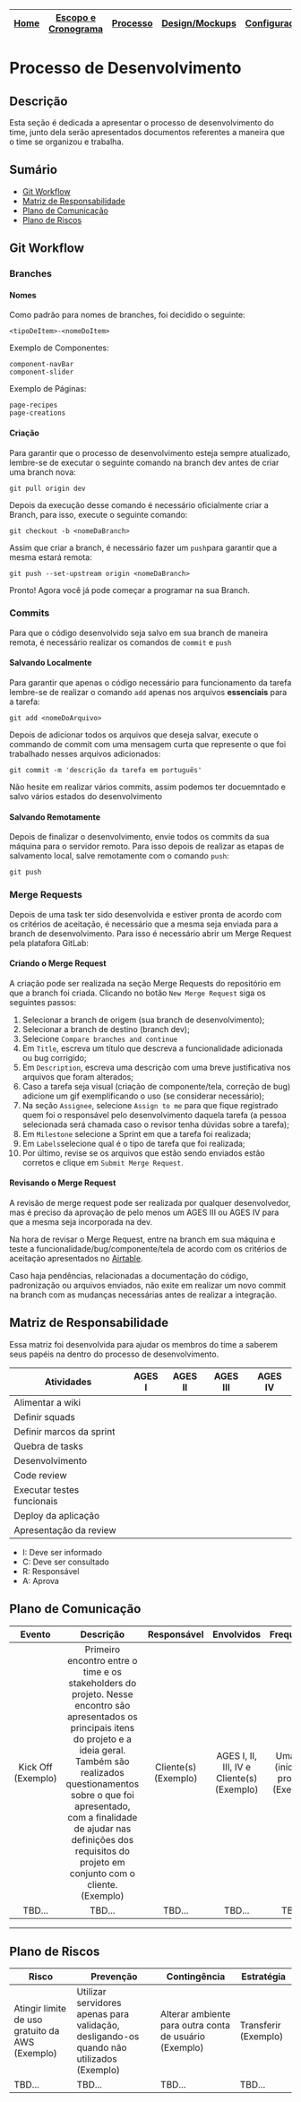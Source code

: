 | [Home](home) | [Escopo e Cronograma](escopo) | [**Processo**](processo) | [Design/Mockups](design_mockups) | [Configuração](configuracao) | [Arquitetura](arquitetura) | [Código](codigo) | [BD](banco_dados) | [Qualidade](qualidade) | [Utilização](utilizacao) |
| :----------: | :---------------------------: | :----------------------: | :--------------: | :--------------------------: | :------------------------: | :--------------: | :---------------: | :--------------------: | :----------------------: |

# Processo de Desenvolvimento

## Descrição

Esta seção é dedicada a apresentar o processo de desenvolvimento do time, junto dela serão apresentados documentos referentes a maneira que o time se organizou e trabalha.

## Sumário

- [Git Workflow](#git-workflow)
- [Matriz de Responsabilidade](#matriz-de-responsabilidade)
- [Plano de Comunicação](#plano-de-comunicação)
- [Plano de Riscos](#plano-de-riscos)

## Git Workflow

### Branches

#### Nomes

Como padrão para nomes de branches, foi decidido o seguinte:

```
<tipoDeItem>-<nomeDoItem>
```

Exemplo de Componentes:

```
component-navBar
component-slider
```

Exemplo de Páginas:

```
page-recipes
page-creations
```

#### Criação

Para garantir que o processo de desenvolvimento esteja sempre atualizado, lembre-se de executar o seguinte comando na branch dev antes de criar uma branch nova:

```
git pull origin dev
```

Depois da execução desse comando é necessário oficialmente criar a Branch, para isso, execute o seguinte comando:

```
git checkout -b <nomeDaBranch>
```

Assim que criar a branch, é necessário fazer um `push`para garantir que a mesma estará remota:

```
git push --set-upstream origin <nomeDaBranch>
```

Pronto! Agora você já pode começar a programar na sua Branch.

### Commits

Para que o código desenvolvido seja salvo em sua branch de maneira remota, é necessário realizar os comandos de `commit` e `push`

#### Salvando Localmente

Para garantir que apenas o código necessário para funcionamento da tarefa lembre-se de realizar o comando `add` apenas nos arquivos **essenciais** para a tarefa:

```
git add <nomeDoArquivo>
```

Depois de adicionar todos os arquivos que deseja salvar, execute o commando de commit com uma mensagem curta que represente o que foi trabalhado nesses arquivos adicionados:

```
git commit -m 'descrição da tarefa em português'
```

Não hesite em realizar vários commits, assim podemos ter docuemntado e salvo vários estados do desenvolvimento

#### Salvando Remotamente

Depois de finalizar o desenvolvimento, envie todos os commits da sua máquina para o servidor remoto. Para isso depois de realizar as etapas de salvamento local, salve remotamente com o comando `push`:

```
git push
```

### Merge Requests

Depois de uma task ter sido desenvolvida e estiver pronta de acordo com os critérios de aceitação, é necessário que a mesma seja enviada para a branch de desenvolvimento. Para isso é necessário abrir um Merge Request pela platafora GitLab:

#### Criando o Merge Request

A criação pode ser realizada na seção Merge Requests do repositório em que a branch foi criada. Clicando no botão `New Merge Request` siga os seguintes passos:

1. Selecionar a branch de origem (sua branch de desenvolvimento);
2. Selecionar a branch de destino (branch dev);
3. Selecione `Compare branches and continue`
4. Em `Title`, escreva um título que descreva a funcionalidade adicionada ou bug corrigido;
5. Em `Description`, escreva uma descrição com uma breve justificativa nos arquivos que foram alterados;
6. Caso a tarefa seja visual (criação de componente/tela, correção de bug) adicione um gif exemplificando o uso (se considerar necessário);
7. Na seção `Assignee`, selecione `Assign to me` para que fique registrado quem foi o responsável pelo desenvolvimento daquela tarefa (a pessoa selecionada será chamada caso o revisor tenha dúvidas sobre a tarefa);
8. Em `Milestone` selecione a Sprint em que a tarefa foi realizada;
9. Em `Labels`selecione qual é o tipo de tarefa que foi realizada;
10. Por último, revise se os arquivos que estão sendo enviados estão corretos e clique em `Submit Merge Request`.

#### Revisando o Merge Request

A revisão de merge request pode ser realizada por qualquer desenvolvedor, mas é preciso da aprovação de pelo menos um AGES III ou AGES IV para que a mesma seja incorporada na dev.

Na hora de revisar o Merge Request, entre na branch em sua máquina e teste a funcionalidade/bug/componente/tela de acordo com os critérios de aceitação apresentados no [Airtable](https://airtable.com/tblV0c8w2YX9PZAAC/viw4mJkZmd28WlplE?blocks=hide).

Caso haja pendências, relacionadas a documentação do código, padronização ou arquivos enviados, não exite em realizar um novo commit na branch com as mudanças necessárias antes de realizar a integração.

## Matriz de Responsabilidade

Essa matriz foi desenvolvida para ajudar os membros do time a saberem seus papéis na dentro do processo de desenvolvimento.

| **Atividades**             | **AGES I** | **AGES II** | **AGES III** | **AGES IV** |
| -------------------------- | :--------: | :---------: | :----------: | :---------: |
| Alimentar a wiki           |            |             |              |             |
| Definir squads             |            |             |              |             |
| Definir marcos da sprint   |            |             |              |             |
| Quebra de tasks            |            |             |              |             |
| Desenvolvimento            |            |             |              |             |
| Code review                |            |             |              |             |
| Executar testes funcionais |            |             |              |             |
| Deploy da aplicação        |            |             |              |             |
| Apresentação da review     |            |             |              |             |

- I: Deve ser informado
- C: Deve ser consultado
- R: Responsável
- A: Aprova


## Plano de Comunicação

|           **Evento**           |                                                                                                                                                                                                                                **Descrição**                                                                                                                                                                                                                                | **Responsável** |          **Envolvidos**          |                                   **Frequência**                                    |               **Duração**               |
| :----------------------------: | :-------------------------------------------------------------------------------------------------------------------------------------------------------------------------------------------------------------------------------------------------------------------------------------------------------------------------------------------------------------------------------------------------------------------------------------------------------------------------: | :-------------: | :------------------------------: | :---------------------------------------------------------------------------------: | :-------------------------------------: |
| Kick Off (Exemplo) | Primeiro encontro entre o time e os stakeholders do projeto. Nesse encontro são apresentados os principais itens do projeto e a ideia geral. Também são realizados questionamentos sobre o que foi apresentado, com a finalidade de ajudar nas definições dos requisitos do projeto em conjunto com o cliente. (Exemplo) | Cliente(s) (Exemplo) | AGES I, II, III, IV e Cliente(s) (Exemplo) | Uma vez (início do projeto) (Exemplo) |      1 hora - 1 hora e 30 minutos (Exemplo) |
| TBD... | TBD... | TBD... | TBD... | TBD... | TBD... |

---

## Plano de Riscos

| Risco                                                 | Prevenção                                                                                  | Contingência                                                                                  | Estratégia |
| ----------------------------------------------------- | ------------------------------------------------------------------------------------------ | --------------------------------------------------------------------------------------------- | ---------- |
| Atingir limite de uso gratuito da AWS (Exemplo) | Utilizar servidores apenas para validação, desligando-os quando não utilizados (Exemplo) | Alterar ambiente para outra conta de usuário (Exemplo) | Transferir (Exemplo) |
| TBD... | TBD... | TBD... | TBD... |